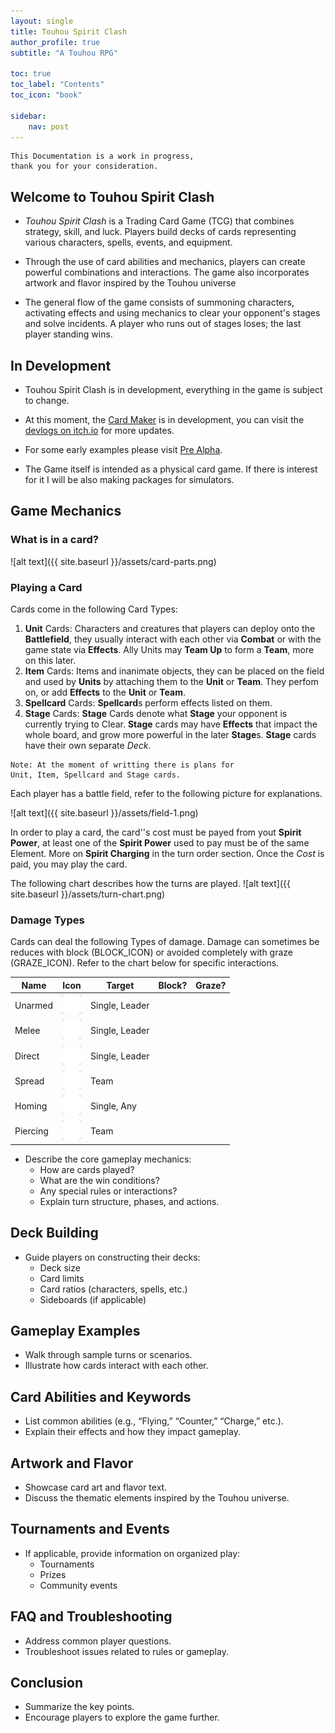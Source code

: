 ```yaml
---
layout: single
title: Touhou Spirit Clash
author_profile: true
subtitle: "A Touhou RPG"

toc: true
toc_label: "Contents"
toc_icon: "book"

sidebar:
    nav: post
---
```

<script src="https://kit.fontawesome.com/a1fb323f80.js" crossorigin="anonymous"></script>
<style> td img { background-color: #252525; height:32px; border-radius: 5px; } </style>
<style> i.fa-circle-check { color: green; } i.fa-circle-xmark { color: red; } </style>

```
This Documentation is a work in progress, 
thank you for your consideration.
```

## Welcome to Touhou Spirit Clash
- *Touhou Spirit Clash* is a Trading Card Game (TCG) that combines strategy, skill, and luck. Players build decks of cards representing various characters, spells, events, and equipment.

- Through the use of card abilities and mechanics, players can create powerful combinations and interactions. The game also incorporates artwork and flavor inspired by the Touhou universe

- The general flow of the game consists of summoning characters, activating effects and using mechanics to clear your opponent's stages and solve incidents. A player who runs out of stages loses; the last player standing wins.

## In Development

- Touhou Spirit Clash is in development, everything in the game is subject to change.

- At this moment, the [Card Maker](https://immac.itch.io/touhou-tcg-maker) is in development, you can visit the [devlogs on itch.io](https://immac.itch.io/touhou-tcg-maker) for more updates.

- For some early examples please visit [Pre Alpha](/pre-alpha-cards.md).

- The Game itself is intended as a physical card game. If there is interest for it I will be also making packages for simulators.

## Game Mechanics
### What is in a card?
![alt text]({{ site.baseurl }}/assets/card-parts.png)

### Playing a Card
Cards come in the following Card Types:
1. **Unit** Cards: Characters and creatures that players can deploy onto the **Battlefield**, they usually interact with each other via **Combat** or with the game state via **Effects**. Ally Units may **Team Up** to form a **Team**, more on this later.
2. **Item** Cards: Items and inanimate objects, they can be placed on the field and used by **Units** by attaching them to the **Unit** or **Team**. They perfom on, or add **Effects** to the **Unit** or **Team**.
3. **Spellcard** Cards: **Spellcard**s perform effects listed on them.
4. **Stage** Cards: **Stage** Cards denote what **Stage** your opponent is currently trying to Clear. **Stage** cards may have **Effects** that impact the whole board, and grow more powerful in the later **Stage**s. **Stage** cards have their own separate *Deck*.

```
Note: At the moment of writting there is plans for 
Unit, Item, Spellcard and Stage cards.
```
Each player has a battle field, refer to the following picture for explanations.

![alt text]({{ site.baseurl }}/assets/field-1.png)
 
In order to play a card, the card''s cost must be payed from yout **Spirit Power**, at least one of the **Spirit Power** used to pay must be of the same Element. More on **Spirit Charging** in the turn order section. Once the *Cost* is paid, you may play the card.

The following chart describes how the turns are played.
![alt text]({{ site.baseurl }}/assets/turn-chart.png)

### Damage Types

Cards can deal the following Types of damage. Damage can sometimes be reduces with block (BLOCK_ICON) or avoided completely with graze (GRAZE_ICON). Refer to the chart below for specific interactions.

| Name | Icon | Target | Block? | Graze? |
| ---- | :----: | ------ | :----------: | :----------: |
| Unarmed | ![lobbed](assets/images/icons/damage-types/handtohand.svg) | Single, Leader | <i class="fa-solid fa-circle-check"/>| <i class="fa-solid fa-circle-xmark"/>
| Melee | ![lobbed](assets/images/icons/damage-types/duel-swords.svg) | Single, Leader | <i class="fa-solid fa-circle-check"/>| <i class="fa-solid fa-circle-xmark"/>
| Direct | ![lobbed](assets/images/icons/damage-types/direct.svg) | Single, Leader | <i class="fa-solid fa-circle-check"/>| <i class="fa-solid fa-circle-check"/>
| Spread | ![lobbed](assets/images/icons/damage-types/spread.svg) | Team | <i class="fa-solid fa-circle-check"/>| <i class="fa-solid fa-circle-check"/>
| Homing | ![lobbed](assets/images/icons/damage-types/lobbed.svg) | Single, Any | <i class="fa-solid fa-circle-check"/>| <i class="fa-solid fa-circle-xmark"/>
| Piercing | ![lobbed](assets/images/icons/damage-types/beam.svg) | Team | <i class="fa-solid fa-circle-xmark"/>| <i class="fa-solid fa-circle-check"/>

- Describe the core gameplay mechanics:
    - How are cards played?
    - What are the win conditions?
    - Any special rules or interactions?
    - Explain turn structure, phases, and actions.

## Deck Building
- Guide players on constructing their decks:
    - Deck size
    - Card limits
    - Card ratios (characters, spells, etc.)
    - Sideboards (if applicable)

## Gameplay Examples
- Walk through sample turns or scenarios.
- Illustrate how cards interact with each other.

## Card Abilities and Keywords
- List common abilities (e.g., “Flying,” “Counter,” “Charge,” etc.).
- Explain their effects and how they impact gameplay.

## Artwork and Flavor
- Showcase card art and flavor text.
- Discuss the thematic elements inspired by the Touhou universe.

## Tournaments and Events
- If applicable, provide information on organized play:
    - Tournaments
    - Prizes
    - Community events

## FAQ and Troubleshooting
- Address common player questions.
- Troubleshoot issues related to rules or gameplay.

## Conclusion
- Summarize the key points.
- Encourage players to explore the game further.
